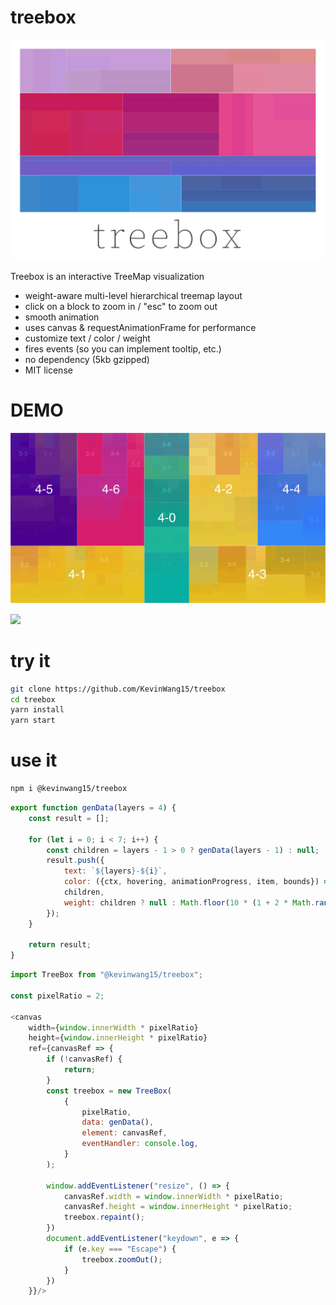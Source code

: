 # treebox

![](./design/logo.png)

Treebox is an interactive TreeMap visualization
* weight-aware multi-level hierarchical treemap layout
* click on a block to zoom in / "esc" to zoom out
* smooth animation
* uses canvas & requestAnimationFrame for performance
* customize text / color / weight
* fires events (so you can implement tooltip, etc.)
* no dependency (5kb gzipped)
* MIT license

# DEMO
![](./demo.png)

![](./demo.gif)

# try it
```bash
git clone https://github.com/KevinWang15/treebox
cd treebox
yarn install
yarn start
```

# use it
```bash
npm i @kevinwang15/treebox
```

```javascript
export function genData(layers = 4) {
    const result = [];

    for (let i = 0; i < 7; i++) {
        const children = layers - 1 > 0 ? genData(layers - 1) : null;
        result.push({
            text: `${layers}-${i}`,
            color: ({ctx, hovering, animationProgress, item, bounds}) => 'red',
            children,
            weight: children ? null : Math.floor(10 * (1 + 2 * Math.random()))
        });
    }

    return result;
}
```

```javascript
import TreeBox from "@kevinwang15/treebox";

const pixelRatio = 2;

<canvas
    width={window.innerWidth * pixelRatio}
    height={window.innerHeight * pixelRatio}
    ref={canvasRef => {
        if (!canvasRef) {
            return;
        }
        const treebox = new TreeBox(
            {
                pixelRatio,
                data: genData(),
                element: canvasRef,
                eventHandler: console.log,
            }
        );

        window.addEventListener("resize", () => {
            canvasRef.width = window.innerWidth * pixelRatio;
            canvasRef.height = window.innerHeight * pixelRatio;
            treebox.repaint();
        })
        document.addEventListener("keydown", e => {
            if (e.key === "Escape") {
                treebox.zoomOut();
            }
        })
    }}/>
```